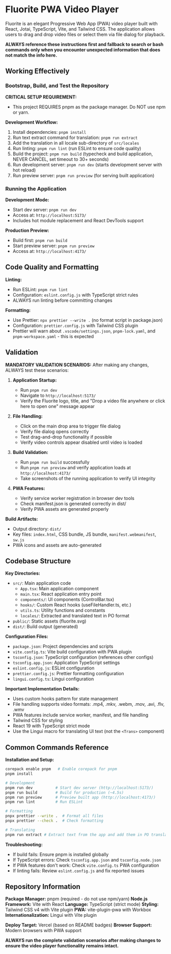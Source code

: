 # Fluorite PWA Video Player

Fluorite is an elegant Progressive Web App (PWA) video player built with React, Jotai, TypeScript, Vite, and Tailwind CSS. The application allows users to drag and drop video files or select them via file dialog for playback.

**ALWAYS reference these instructions first and fallback to search or bash commands only when you encounter unexpected information that does not match the info here.**

## Working Effectively

### Bootstrap, Build, and Test the Repository

**CRITICAL SETUP REQUIREMENT:**

- This project REQUIRES pnpm as the package manager. Do NOT use npm or yarn.

**Development Workflow:**

1. Install dependencies: `pnpm install`
2. Run text extract command for translation: `pnpm run extract`
3. Add the translation in all locale sub-directory of `src/locales`
4. Run linting: `pnpm run lint` (run ESLint to ensure code quality)
5. Build the project: `pnpm run build` (typecheck and build application, NEVER CANCEL, set timeout to 30+ seconds)
6. Run development server: `pnpm run dev` (starts development server with hot reload)
7. Run preview server: `pnpm run preview` (for serving built application)

### Running the Application

**Development Mode:**

- Start dev server: `pnpm run dev`
- Access at: `http://localhost:5173/`
- Includes hot module replacement and React DevTools support

**Production Preview:**

- Build first: `pnpm run build`
- Start preview server: `pnpm run preview`
- Access at: `http://localhost:4173/`

## Code Quality and Formatting

**Linting:**

- Run ESLint: `pnpm run lint`
- Configuration: `eslint.config.js` with TypeScript strict rules
- ALWAYS run linting before committing changes

**Formatting:**

- Use Prettier: `npx prettier --write .` (no format script in package.json)
- Configuration: `prettier.config.js` with Tailwind CSS plugin
- Prettier will warn about `.vscode/settings.json`, `pnpm-lock.yaml`, and `pnpm-workspace.yaml` - this is expected

## Validation

**MANDATORY VALIDATION SCENARIOS:**
After making any changes, ALWAYS test these scenarios:

1. **Application Startup:**
   - Run `pnpm run dev`
   - Navigate to `http://localhost:5173/`
   - Verify the Fluorite logo, title, and "Drop a video file anywhere or click here to open one" message appear

2. **File Handling:**
   - Click on the main drop area to trigger file dialog
   - Verify file dialog opens correctly
   - Test drag-and-drop functionality if possible
   - Verify video controls appear disabled until video is loaded

3. **Build Validation:**
   - Run `pnpm run build` successfully
   - Run `pnpm run preview` and verify application loads at `http://localhost:4173/`
   - Take screenshots of the running application to verify UI integrity

4. **PWA Features:**
   - Verify service worker registration in browser dev tools
   - Check manifest.json is generated correctly in dist/
   - Verify PWA assets are generated properly

**Build Artifacts:**

- Output directory: `dist/`
- Key files: `index.html`, CSS bundle, JS bundle, `manifest.webmanifest`, `sw.js`
- PWA icons and assets are auto-generated

## Codebase Structure

**Key Directories:**

- `src/`: Main application code
  - `App.tsx`: Main application component
  - `main.tsx`: React application entry point
  - `components/`: UI components (ControlBar.tsx)
  - `hooks/`: Custom React hooks (useFileHandler.ts, etc.)
  - `utils.ts`: Utility functions and constants
  - `locales/`: Extracted and translated text in PO format
- `public/`: Static assets (fluorite.svg)
- `dist/`: Build output (generated)

**Configuration Files:**

- `package.json`: Project dependencies and scripts
- `vite.config.ts`: Vite build configuration with PWA plugin
- `tsconfig.json`: TypeScript configuration (references other configs)
- `tsconfig.app.json`: Application TypeScript settings
- `eslint.config.js`: ESLint configuration
- `prettier.config.js`: Prettier formatting configuration
- `lingui.config.ts`: Lingui configuration

**Important Implementation Details:**

- Uses custom hooks pattern for state management
- File handling supports video formats: .mp4, .mkv, .webm, .mov, .avi, .flv, .wmv
- PWA features include service worker, manifest, and file handling
- Tailwind CSS for styling
- React 19 with TypeScript strict mode
- Use the Lingui macro for translating UI text (not the `<Trans>` component)

## Common Commands Reference

**Installation and Setup:**

```bash
corepack enable pnpm   # Enable corepack for pnpm
pnpm install

# Development
pnpm run dev          # Start dev server (http://localhost:5173/)
pnpm run build        # Build for production (~4.5s)
pnpm run preview      # Preview built app (http://localhost:4173/)
pnpm run lint         # Run ESLint

# Formatting
pnpx prettier --write .  # Format all files
pnpx prettier --check .  # Check formatting

# Translating
pnpm run extract # Extract text from the app and add them in PO translation files
```

**Troubleshooting:**

- If build fails: Ensure pnpm is installed globally
- If TypeScript errors: Check `tsconfig.app.json` and `tsconfig.node.json`
- If PWA features don't work: Check `vite.config.ts` PWA configuration
- If linting fails: Review `eslint.config.js` and fix reported issues

## Repository Information

**Package Manager:** pnpm (required - do not use npm/yarn)
**Node.js Framework:** Vite with React
**Language:** TypeScript (strict mode)
**Styling:** Tailwind CSS v4 with Vite plugin
**PWA:** vite-plugin-pwa with Workbox
**Internationalization:** Lingui with Vite plugin

**Deploy Target:** Vercel (based on README badges)
**Browser Support:** Modern browsers with PWA support

**ALWAYS run the complete validation scenarios after making changes to ensure the video player functionality remains intact.**
